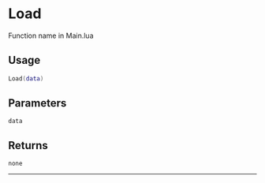 # Load
Function name in Main.lua
## Usage
```lua
Load(data)
```
## Parameters
`data`
## Returns
`none`

---